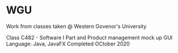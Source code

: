 # WGU
Work from classes taken @ Western Govenor's University

Class C482 - Software I 
Part and Product management mock up GUI 
Language: Java, JavaFX
Completed OCtober 2020
